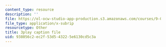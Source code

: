 ```yaml
---
content_type: resource
description: ''
file: https://ol-ocw-studio-app-production.s3.amazonaws.com/courses/9-00sc-introduction-to-psychology-fall-2011/938056c2ec2f53d543225e6130cd5c3a_t73rjeOj0eY.srt
file_type: application/x-subrip
resourcetype: Other
title: 3play caption file
uid: 938056c2-ec2f-53d5-4322-5e6130cd5c3a
---
```


